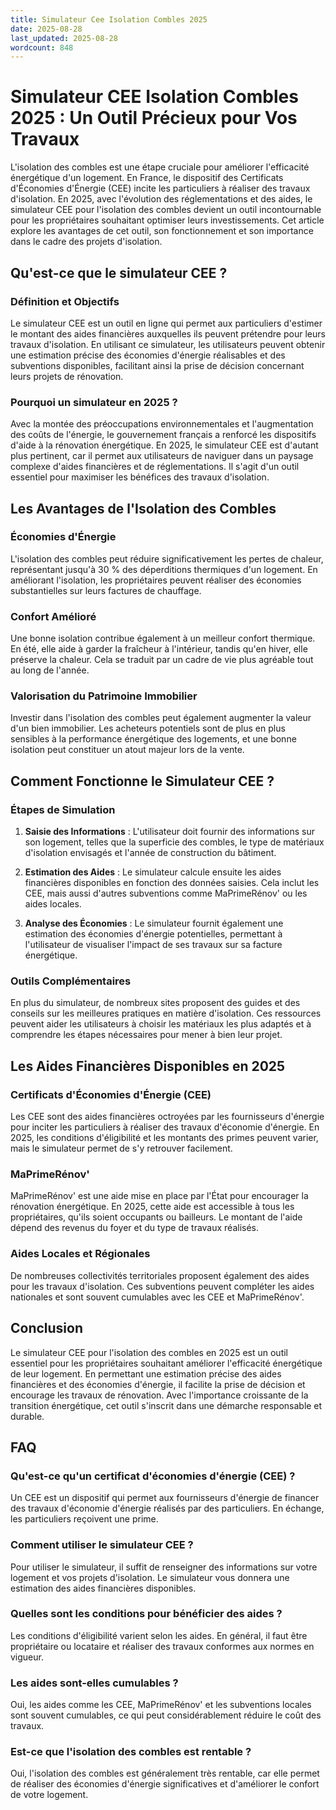 ```yaml
---
title: Simulateur Cee Isolation Combles 2025
date: 2025-08-28
last_updated: 2025-08-28
wordcount: 848
---
```


# Simulateur CEE Isolation Combles 2025 : Un Outil Précieux pour Vos Travaux

L'isolation des combles est une étape cruciale pour améliorer l'efficacité énergétique d'un logement. En France, le dispositif des Certificats d'Économies d'Énergie (CEE) incite les particuliers à réaliser des travaux d'isolation. En 2025, avec l'évolution des réglementations et des aides, le simulateur CEE pour l'isolation des combles devient un outil incontournable pour les propriétaires souhaitant optimiser leurs investissements. Cet article explore les avantages de cet outil, son fonctionnement et son importance dans le cadre des projets d'isolation.

## Qu'est-ce que le simulateur CEE ?

### Définition et Objectifs

Le simulateur CEE est un outil en ligne qui permet aux particuliers d'estimer le montant des aides financières auxquelles ils peuvent prétendre pour leurs travaux d'isolation. En utilisant ce simulateur, les utilisateurs peuvent obtenir une estimation précise des économies d'énergie réalisables et des subventions disponibles, facilitant ainsi la prise de décision concernant leurs projets de rénovation.

### Pourquoi un simulateur en 2025 ?

Avec la montée des préoccupations environnementales et l'augmentation des coûts de l'énergie, le gouvernement français a renforcé les dispositifs d'aide à la rénovation énergétique. En 2025, le simulateur CEE est d'autant plus pertinent, car il permet aux utilisateurs de naviguer dans un paysage complexe d'aides financières et de réglementations. Il s'agit d'un outil essentiel pour maximiser les bénéfices des travaux d'isolation.

## Les Avantages de l'Isolation des Combles

### Économies d'Énergie

L'isolation des combles peut réduire significativement les pertes de chaleur, représentant jusqu'à 30 % des déperditions thermiques d'un logement. En améliorant l'isolation, les propriétaires peuvent réaliser des économies substantielles sur leurs factures de chauffage.

### Confort Amélioré

Une bonne isolation contribue également à un meilleur confort thermique. En été, elle aide à garder la fraîcheur à l'intérieur, tandis qu'en hiver, elle préserve la chaleur. Cela se traduit par un cadre de vie plus agréable tout au long de l'année.

### Valorisation du Patrimoine Immobilier

Investir dans l'isolation des combles peut également augmenter la valeur d'un bien immobilier. Les acheteurs potentiels sont de plus en plus sensibles à la performance énergétique des logements, et une bonne isolation peut constituer un atout majeur lors de la vente.

## Comment Fonctionne le Simulateur CEE ?

### Étapes de Simulation

1. **Saisie des Informations** : L'utilisateur doit fournir des informations sur son logement, telles que la superficie des combles, le type de matériaux d'isolation envisagés et l'année de construction du bâtiment.
  
2. **Estimation des Aides** : Le simulateur calcule ensuite les aides financières disponibles en fonction des données saisies. Cela inclut les CEE, mais aussi d'autres subventions comme MaPrimeRénov' ou les aides locales.

3. **Analyse des Économies** : Le simulateur fournit également une estimation des économies d'énergie potentielles, permettant à l'utilisateur de visualiser l'impact de ses travaux sur sa facture énergétique.

### Outils Complémentaires

En plus du simulateur, de nombreux sites proposent des guides et des conseils sur les meilleures pratiques en matière d'isolation. Ces ressources peuvent aider les utilisateurs à choisir les matériaux les plus adaptés et à comprendre les étapes nécessaires pour mener à bien leur projet.

## Les Aides Financières Disponibles en 2025

### Certificats d'Économies d'Énergie (CEE)

Les CEE sont des aides financières octroyées par les fournisseurs d'énergie pour inciter les particuliers à réaliser des travaux d'économie d'énergie. En 2025, les conditions d'éligibilité et les montants des primes peuvent varier, mais le simulateur permet de s'y retrouver facilement.

### MaPrimeRénov'

MaPrimeRénov' est une aide mise en place par l'État pour encourager la rénovation énergétique. En 2025, cette aide est accessible à tous les propriétaires, qu'ils soient occupants ou bailleurs. Le montant de l'aide dépend des revenus du foyer et du type de travaux réalisés.

### Aides Locales et Régionales

De nombreuses collectivités territoriales proposent également des aides pour les travaux d'isolation. Ces subventions peuvent compléter les aides nationales et sont souvent cumulables avec les CEE et MaPrimeRénov'.

## Conclusion

Le simulateur CEE pour l'isolation des combles en 2025 est un outil essentiel pour les propriétaires souhaitant améliorer l'efficacité énergétique de leur logement. En permettant une estimation précise des aides financières et des économies d'énergie, il facilite la prise de décision et encourage les travaux de rénovation. Avec l'importance croissante de la transition énergétique, cet outil s'inscrit dans une démarche responsable et durable.

## FAQ

### Qu'est-ce qu'un certificat d'économies d'énergie (CEE) ?

Un CEE est un dispositif qui permet aux fournisseurs d'énergie de financer des travaux d'économie d'énergie réalisés par des particuliers. En échange, les particuliers reçoivent une prime.

### Comment utiliser le simulateur CEE ?

Pour utiliser le simulateur, il suffit de renseigner des informations sur votre logement et vos projets d'isolation. Le simulateur vous donnera une estimation des aides financières disponibles.

### Quelles sont les conditions pour bénéficier des aides ?

Les conditions d'éligibilité varient selon les aides. En général, il faut être propriétaire ou locataire et réaliser des travaux conformes aux normes en vigueur.

### Les aides sont-elles cumulables ?

Oui, les aides comme les CEE, MaPrimeRénov' et les subventions locales sont souvent cumulables, ce qui peut considérablement réduire le coût des travaux.

### Est-ce que l'isolation des combles est rentable ?

Oui, l'isolation des combles est généralement très rentable, car elle permet de réaliser des économies d'énergie significatives et d'améliorer le confort de votre logement.